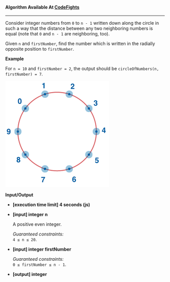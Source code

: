 #### Algorithm Available At [CodeFights](https://codefights.com/arcade/code-arcade/intro-gates/vExYvcGnFsEYSt8nQ)

---

Consider integer numbers from `0` to `n - 1` written down along the circle in such a way that the distance between any two neighboring numbers is equal (note that `0` and `n - 1` are neighboring, too).

Given `n` and `firstNumber`, find the number which is written in the radially opposite position to `firstNumber`.

**Example**

For `n = 10` and `firstNumber = 2`, the output should be
`circleOfNumbers(n, firstNumber) = 7`.

![Example][logo]

[logo]: circleofnumbers.png

**Input/Output**

- **[execution time limit] 4 seconds (js)**

- **[input] integer n**

  A positive even integer.

  _Guaranteed constraints:_  
  `4 ≤ n ≤ 20`.

- **[input] integer firstNumber**

  _Guaranteed constraints:_  
  `0 ≤ firstNumber ≤ n - 1`.

- **[output] integer**
